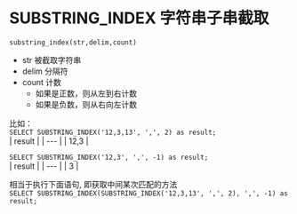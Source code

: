 # SUBSTRING_INDEX 字符串子串截取
``` substring_index(str,delim,count) ```  
- str 被截取字符串
- delim 分隔符
- count 计数
  - 如果是正数，则从左到右计数
  - 如果是负数，则从右向左计数  

比如：  
``` SELECT SUBSTRING_INDEX('12,3,13', ',', 2) as result; ```  
| result |
| --- |
| 12,3 |  

``` SELECT SUBSTRING_INDEX('12,3', ',', -1) as result; ```  
| result |
| --- |
| 3 |  

相当于执行下面语句, 即获取中间某次匹配的方法  
``` SELECT SUBSTRING_INDEX(SUBSTRING_INDEX('12,3,13', ',', 2), ',', -1) as result; ```
